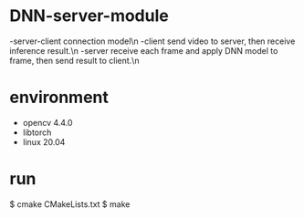 # DNN-server-module
-server-client connection model\n
-client send video to server, then receive inference result.\n
-server receive each frame and apply DNN model to frame, then send result to client.\n

# environment
- opencv 4.4.0
- libtorch
- linux 20.04

# run
$ cmake CMakeLists.txt
$ make
